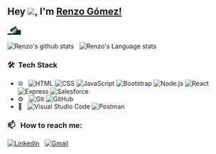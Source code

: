 ## Hey <img src="https://github.com/TheDudeThatCode/TheDudeThatCode/blob/master/Assets/Hi.gif" width="29px">, I'm [Renzo Gómez!](https://www.linkedin.com/in/renzo-manuel-g%C3%B3mez-c%C3%A9sare-740660175/)

<img src="https://raw.githubusercontent.com/renzo01/renzo01/main/code.gif" width="30px"/>

![Renzo's github stats](https://github-readme-stats.vercel.app/api?username=renzo01&show_icons=true&hide_border=true)&nbsp;&nbsp;
![Renzo's Language stats](https://github-readme-stats-eight-theta.vercel.app/api/top-langs/?username=renzo01&layout=compact&langs_count=8&hide_border=true)

### 🛠 &nbsp;Tech Stack

- 🌐 &nbsp;
  ![HTML](https://img.shields.io/badge/-HTML-333333?style=flat&logo=HTML5)
  ![CSS](https://img.shields.io/badge/-CSS-333333?style=flat&logo=CSS3&logoColor=1572B6)
  ![JavaScript](https://img.shields.io/badge/-JavaScript-333333?style=flat&logo=javascript)
  ![Bootstrap](https://img.shields.io/badge/-Bootstrap-333333?style=flat&logo=bootstrap&logoColor=563D7C)
  ![Node.js](https://img.shields.io/badge/-Node.js-333333?style=flat&logo=node.js)
  ![React](https://img.shields.io/badge/-React-333333?style=flat&logo=react)
  ![Express](https://img.shields.io/badge/-Express%20-333333?style=flat&logo=express)
  ![Salesforce](https://img.shields.io/badge/-Salesforce-333333?style=flat&logo=salesforce&logoColor=blue)
- ⚙️ &nbsp;
  ![Git](https://img.shields.io/badge/-Git-333333?style=flat&logo=git)
  ![GitHub](https://img.shields.io/badge/-GitHub-333333?style=flat&logo=github)
- 🔧 &nbsp;
  ![Visual Studio Code](https://img.shields.io/badge/-Visual%20Studio%20Code-333333?style=flat&logo=visual-studio-code&logoColor=007ACC)
  ![Postman](https://img.shields.io/badge/-Postman-333333?style=flat&logo=postman&logoColor=orange)


### 📫 &nbsp; How to reach me:


<a href="https://www.linkedin.com/in/renzo-manuel-g%C3%B3mez-c%C3%A9sare-740660175/"><img alt="LinkedIn" src="https://img.shields.io/badge/linkedin%20-%230077B5.svg?&style=flat&logo=linkedin&logoColor=white"/></a> &nbsp;
<a href="mailto:renzogomez577@gmail.com"><img alt="Gmail" src="https://img.shields.io/badge/Gmail-D14836?style=flat&logo=gmail&logoColor=white" /></a> &nbsp;
<!--
**renzo01/renzo01** is a ✨ _special_ ✨ repository because its `README.md` (this file) appears on your GitHub profile.

Here are some ideas to get you started:

- 🔭 I’m currently working on ...
- 🌱 I’m currently learning ...
- 👯 I’m looking to collaborate on ...
- 🤔 I’m looking for help with ...
- 💬 Ask me about ...
- 📫 How to reach me: ...
- 😄 Pronouns: ...
- ⚡ Fun fact: ...
-->
